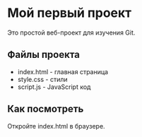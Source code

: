 # Мой первый проект

Это простой веб-проект для изучения Git.

## Файлы проекта
- index.html - главная страница
- style.css - стили
- script.js - JavaScript код

## Как посмотреть
Откройте index.html в браузере.
